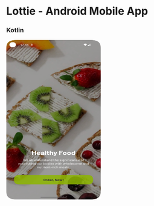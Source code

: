 # Lottie - Android Mobile App

### Kotlin

<img src="record.png" alt="Record" width="250" height="420">